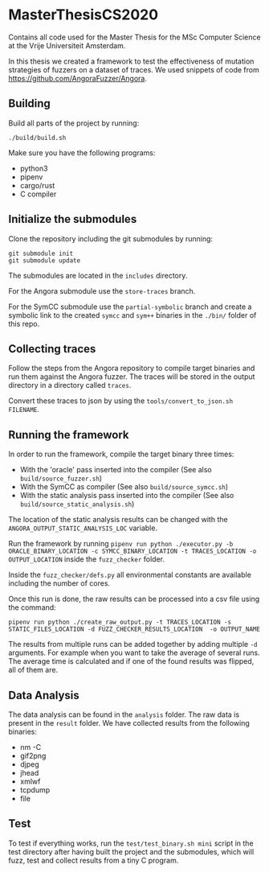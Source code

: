 # MasterThesisCS2020
Contains all code used for the Master Thesis for the MSc Computer Science at the Vrije Universiteit Amsterdam.

In this thesis we created a framework to test the effectiveness of mutation strategies of fuzzers on a dataset of traces.
We used snippets of code from https://github.com/AngoraFuzzer/Angora.

## Building
Build all parts of the project by running:
```
./build/build.sh
```

Make sure you have the following programs:
- python3 
- pipenv
- cargo/rust
- C compiler

## Initialize the submodules

Clone the repository including the git submodules by running:

```
git submodule init
git submodule update
```
The submodules are located in the `includes` directory.

For the Angora submodule use the ``store-traces`` branch.

For the SymCC submodule use the ``partial-symbolic`` branch and create a symbolic link to the created `symcc` and `sym++` binaries in the `./bin/` folder of this repo.

## Collecting traces

Follow the steps from the Angora repository to compile target binaries and run them against the Angora fuzzer.
The traces will be stored in the output directory in a directory called `traces`.

Convert these traces to json by using the `tools/convert_to_json.sh FILENAME`.

## Running the framework
In order to run the framework, compile the target binary three times:
- With the 'oracle' pass inserted into the compiler (See also `build/source_fuzzer.sh`)
- With the SymCC as compiler (See also `build/source_symcc.sh`)
- With the static analysis pass inserted into the compiler (See also `build/source_static_analysis.sh`)

The location of the static analysis results can be changed with the `ANGORA_OUTPUT_STATIC_ANALYSIS_LOC` variable.

Run the framework by running `pipenv run python ./executor.py -b ORACLE_BINARY_LOCATION -c SYMCC_BINARY_LOCATION -t TRACES_LOCATION -o OUTPUT_LOCATION` inside the `fuzz_checker` folder.

Inside the `fuzz_checker/defs.py` all environmental constants are available including the number of cores.

Once this run is done, the raw results can be processed into a csv file using the command:

```pipenv run python ./create_raw_output.py -t TRACES_LOCATION -s STATIC_FILES_LOCATION -d FUZZ_CHECKER_RESULTS_LOCATION  -o OUTPUT_NAME```

The results from multiple runs can be added together by adding multiple `-d` arguments. For example when you want to take the average of several runs. The average time is calculated and if one of the found results was flipped, all of them are.

## Data Analysis

The data analysis can be found in the `analysis` folder.
The raw data is present in the `result` folder. We have collected results from the following binaries:

- nm -C
- gif2png
- djpeg
- jhead
- xmlwf
- tcpdump
- file

## Test

To test if everything works, run the `test/test_binary.sh mini` script in the test directory after having built the project and the submodules, which will fuzz, test and collect results from a tiny C program.
